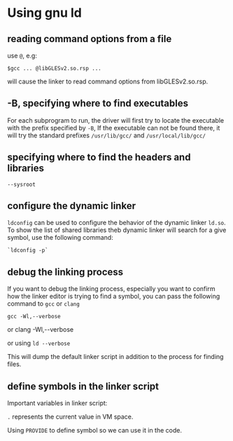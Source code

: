 # Using gnu ld

## reading command options from a file

use `@`, e.g:

```
$gcc ... @libGLESv2.so.rsp ...
```
will cause the linker to read command options from libGLESv2.so.rsp.

## -B, specifying where to find executables

For each subprogram to run, the driver will first try to locate the executable with the prefix specified by `-B`,
If the executable can not be found there, it will try the standard prefixes `/usr/lib/gcc/` and `/usr/local/lib/gcc/`

## specifying where to find the headers and libraries

`--sysroot`

## configure the dynamic linker

`ldconfig` can be used to configure the behavior of the dynamic linker `ld.so`.
To show the list of shared libraries theb dynamic linker will search for a give symbol, use the following
command:

	`ldconfig -p`

## debug the linking process

If you want to debug the linking process, especially you want to confirm
how the linker editor is trying to find a symbol, you can pass the following
command to `gcc` or `clang`

	gcc -Wl,--verbose
or
    clang -Wl,--verbose


or using `ld --verbose`

This will dump the default linker script in addition to the process
for finding files.


## define symbols in the linker script

Important variables in linker script:

`.` represents the current value in VM space.

Using `PROVIDE` to define symbol so we can use it in the code.

